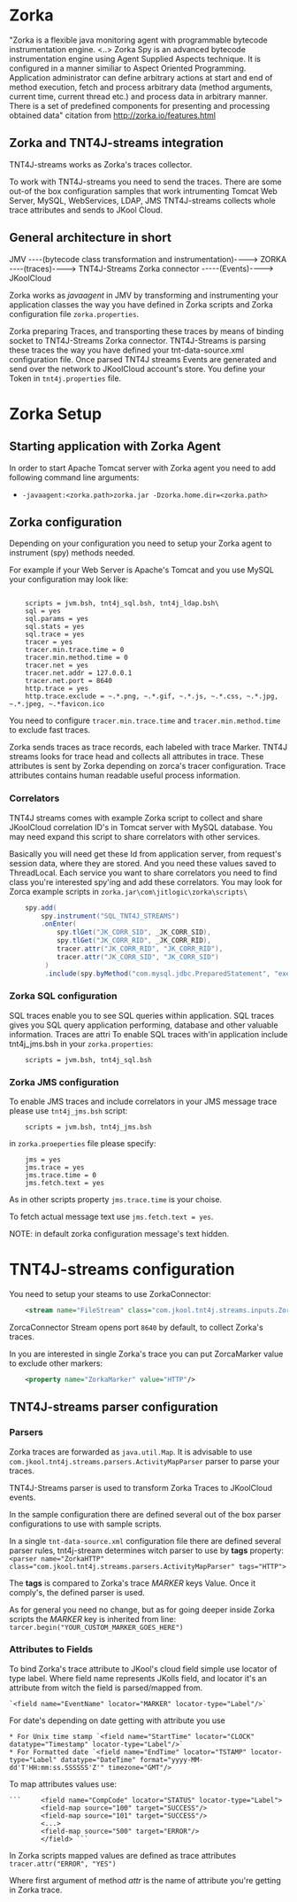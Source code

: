 Zorka
=====

"Zorka is a flexible java monitoring agent with programmable bytecode instrumentation engine. <..> 
Zorka Spy is an advanced bytecode instrumentation engine using Agent Supplied Aspects technique. It is 
configured in a manner similiar to Aspect Oriented Programming. Application administrator can define 
arbitrary actions at start and end of method execution, fetch and process arbitrary data 
(method arguments, current time, current thread etc.) and process data in arbitrary manner. 
There is a set of predefined components for presenting and processing obtained data"
	citation from http://zorka.io/features.html

Zorka and TNT4J-streams integration
-----------------------------------

TNT4J-streams works as Zorka's traces collector.

To work with TNT4J-streams you need to send the traces. There are some out-of the box configuration samples
that work intrumenting Tomcat Web Server, MySQL, WebServices, LDAP, JMS
TNT4J-streams collects whole trace attributes and sends to JKool Cloud.


General architecture in short
-----------------------------

JMV ----(bytecode class transformation and instrumentation)----> ZORKA ----(traces)----> TNT4J-Streams Zorka connector -----(Events)----> JKoolCloud

Zorka works as *javaagent* in JMV by transforming and instrumenting your application classes the way you have defined in 
Zorka scripts and Zorka configuration file `zorka.properties`. 

Zorka preparing Traces, and transporting these traces by means of binding socket to TNT4J-Streams Zorka connector. TNT4J-Streams is parsing these traces
the way you have defined your tnt-data-source.xml configuration file. Once parsed TNT4J streams Events are generated and send over the network to JKoolCloud 
account's store. You define your Token in `tnt4j.properties` file.



Zorka Setup
===========

Starting application with Zorka Agent
-------------------------------------

In order to start Apache Tomcat server with Zorka agent
you need to add following command line arguments:

 * `-javaagent:<zorka.path>zorka.jar -Dzorka.home.dir=<zorka.path>`


Zorka configuration
-------------------

Depending on your configuration you need to setup your Zorka agent to instrument (spy) methods
needed.

For example if your Web Server is Apache's Tomcat and you use MySQL your configuration may look like:

```properties

    scripts = jvm.bsh, tnt4j_sql.bsh, tnt4j_ldap.bsh\
    sql = yes
    sql.params = yes
    sql.stats = yes
    sql.trace = yes
    tracer = yes
    tracer.min.trace.time = 0
    tracer.min.method.time = 0
    tracer.net = yes
    tracer.net.addr = 127.0.0.1
    tracer.net.port = 8640
    http.trace = yes
    http.trace.exclude = ~.*.png, ~.*.gif, ~.*.js, ~.*.css, ~.*.jpg, ~.*.jpeg, ~.*favicon.ico
```

You need to configure `tracer.min.trace.time` and `tracer.min.method.time` to exclude fast traces.

Zorka sends traces as trace records, each labeled with trace Marker. TNT4J streams looks for trace head and 
collects all attributes in trace. These attributes is sent by Zorka depending on zorca's tracer configuration. 
Trace attributes contains human readable useful process information.

### Correlators

TNT4J streams comes with example Zorka script to collect and share JKoolCloud correlation ID's in Tomcat server with 
MySQL database. You may need expand this script to share correlators with other services. 

Basically you will need get these Id from application server, from request's session data, where they are stored. And
you need these values saved to ThreadLocal. Each service you want to share correlators you need to find class you're
interested spy'íng and add these correlators. You may look for Zorca example scripts in
`zorka.jar\com\jitlogic\zorka\scripts\`

```java
    spy.add(
        spy.instrument("SQL_TNT4J_STREAMS")
        .onEnter(
            spy.tlGet("JK_CORR_SID", _JK_CORR_SID),
            spy.tlGet("JK_CORR_RID", _JK_CORR_RID),
            tracer.attr("JK_CORR_RID", "JK_CORR_RID"),
            tracer.attr("JK_CORR_SID", "JK_CORR_SID")
         )
         .include(spy.byMethod("com.mysql.jdbc.PreparedStatement", "execut*"))));

```

### Zorka SQL configuration 

SQL traces enable you to see SQL queries within application. SQL traces gives you SQL query 
application performing, database and other valuable information. Traces are attri 
To enable SQL traces with'in application
include tnt4j_jms.bsh in your `zorka.properties`:
```
    scripts = jvm.bsh, tnt4j_sql.bsh
```


### Zorka JMS configuration

To enable JMS traces and include correlators in your JMS message trace please use `tnt4j_jms.bsh`
script:
```
    scripts = jvm.bsh, tnt4j_jms.bsh
```

in `zorka.proeperties` file please specify:
```properties
    jms = yes
    jms.trace = yes
    jms.trace.time = 0
    jms.fetch.text = yes
```



As in other scripts property `jms.trace.time` is your choise.

To fetch actual message text use `jms.fetch.text = yes`.

NOTE: in default zorka configuration message's text hidden.


# TNT4J-streams configuration

You need to setup your steams to use ZorkaConnector:
```xml
    <stream name="FileStream" class="com.jkool.tnt4j.streams.inputs.ZorkaConnector">
```

ZorcaConnector Stream opens port `8640` by default, to collect Zorka's traces.


In you are interested in single Zorka's trace you can put ZorcaMarker value to exclude other markers:
```xml
    <property name="ZorkaMarker" value="HTTP"/>
```

## TNT4J-streams parser configuration

### Parsers

Zorka traces are forwarded as `java.util.Map`. It is advisable to use `com.jkool.tnt4j.streams.parsers.ActivityMapParser`
parser to parse your traces. 

TNT4J-Streams parser is used to transform Zorka Traces to JKoolCloud events. 

In the sample configuration there are defined several out of the box parser configurations
to use with sample scripts. 

In a single `tnt-data-source.xml` configuration file there are defined several parser rules, tnt4j-stream determines witch parser to
use by **tags** property: 
	`<parser name="ZorkaHTTP" class="com.jkool.tnt4j.streams.parsers.ActivityMapParser" tags="HTTP">`

The **tags** is compared to Zorka's trace *MARKER* keys Value. Once it comply's, the defined parser is used.

As for general you need no change, but as for going deeper inside Zorka scripts the *MARKER* key is inherited from
line: 
	`tarcer.begin("YOUR_CUSTOM_MARKER_GOES_HERE")`
	
	
### Attributes to Fields

To bind Zorka's trace attribute to JKool's cloud field simple use locator of type
label. Where field name represents JKolls field, and locator it's an attribute from witch 
the field is parsed/mapped from.   
  
	`<field name="EventName" locator="MARKER" locator-type="Label"/>`

For date's depending on date getting with attribute you use 

	* For Unix time stamp `<field name="StartTime" locator="CLOCK" datatype="Timestamp" locator-type="Label"/>`
	* For Formatted date `<field name="EndTime" locator="TSTAMP" locator-type="Label" datatype="DateTime" format="yyyy-MM-dd'T'HH:mm:ss.SSSSSS'Z'" timezone="GMT"/>

To map attributes values use: 
	
	```     <field name="CompCode" locator="STATUS" locator-type="Label">
            <field-map source="100" target="SUCCESS"/>
            <field-map source="101" target="SUCCESS"/>
            <...>
            <field-map source="500" target="ERROR"/>
            </field> ```
	
In Zorka scripts mapped values are defined as trace attributes
	`tracer.attr("ERROR", "YES")`

Where first argument of  method *attr* is the name of attribute you're getting in Zorka trace.


	 

